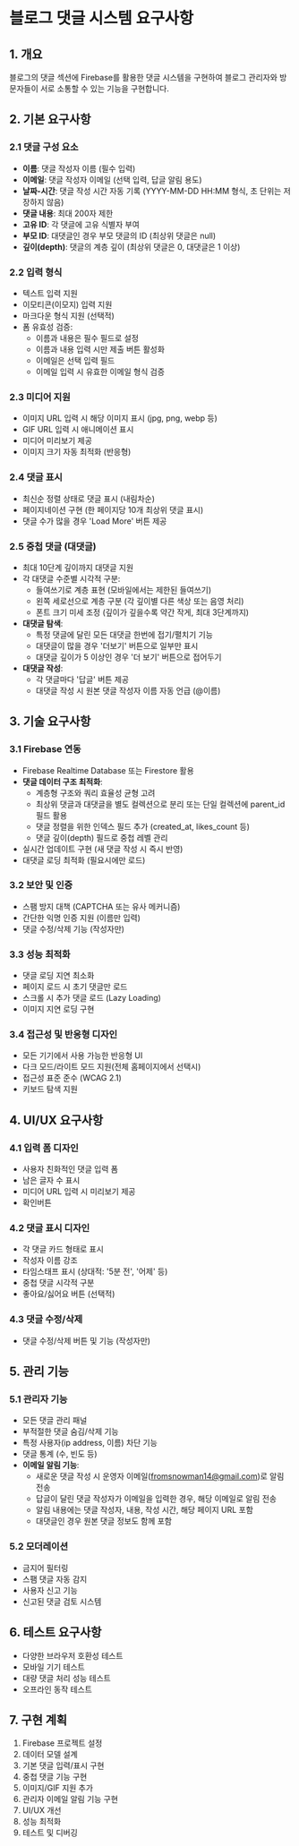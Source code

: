 # 블로그 댓글 시스템 요구사항

## 1. 개요
블로그의 댓글 섹션에 Firebase를 활용한 댓글 시스템을 구현하여 블로그 관리자와 방문자들이 서로 소통할 수 있는 기능을 구현합니다.

## 2. 기본 요구사항

### 2.1 댓글 구성 요소
- **이름**: 댓글 작성자 이름 (필수 입력)
- **이메일**: 댓글 작성자 이메일 (선택 입력, 답글 알림 용도)
- **날짜-시간**: 댓글 작성 시간 자동 기록 (YYYY-MM-DD HH:MM 형식, 초 단위는 저장하지 않음)
- **댓글 내용**: 최대 200자 제한
- **고유 ID**: 각 댓글에 고유 식별자 부여
- **부모 ID**: 대댓글인 경우 부모 댓글의 ID (최상위 댓글은 null)
- **깊이(depth)**: 댓글의 계층 깊이 (최상위 댓글은 0, 대댓글은 1 이상)

### 2.2 입력 형식
- 텍스트 입력 지원
- 이모티콘(이모지) 입력 지원
- 마크다운 형식 지원 (선택적)
- 폼 유효성 검증:
  - 이름과 내용은 필수 필드로 설정
  - 이름과 내용 입력 시만 제출 버튼 활성화
  - 이메일은 선택 입력 필드
  - 이메일 입력 시 유효한 이메일 형식 검증

### 2.3 미디어 지원
- 이미지 URL 입력 시 해당 이미지 표시 (jpg, png, webp 등)
- GIF URL 입력 시 애니메이션 표시
- 미디어 미리보기 제공
- 이미지 크기 자동 최적화 (반응형)

### 2.4 댓글 표시
- 최신순 정렬 상태로 댓글 표시 (내림차순)
- 페이지네이션 구현 (한 페이지당 10개 최상위 댓글 표시)
- 댓글 수가 많을 경우 'Load More' 버튼 제공

### 2.5 중첩 댓글 (대댓글)
- 최대 10단계 깊이까지 대댓글 지원
- 각 대댓글 수준별 시각적 구분:
  - 들여쓰기로 계층 표현 (모바일에서는 제한된 들여쓰기)
  - 왼쪽 세로선으로 계층 구분 (각 깊이별 다른 색상 또는 음영 처리)
  - 폰트 크기 미세 조정 (깊이가 깊을수록 약간 작게, 최대 3단계까지)
- **대댓글 탐색**:
  - 특정 댓글에 달린 모든 대댓글 한번에 접기/펼치기 기능
  - 대댓글이 많을 경우 '더보기' 버튼으로 일부만 표시
  - 대댓글 깊이가 5 이상인 경우 '더 보기' 버튼으로 접어두기
- **대댓글 작성**:
  - 각 댓글마다 '답글' 버튼 제공
  - 대댓글 작성 시 원본 댓글 작성자 이름 자동 언급 (@이름)

## 3. 기술 요구사항

### 3.1 Firebase 연동
- Firebase Realtime Database 또는 Firestore 활용
- **댓글 데이터 구조 최적화**:
  - 계층형 구조와 쿼리 효율성 균형 고려
  - 최상위 댓글과 대댓글을 별도 컬렉션으로 분리 또는 단일 컬렉션에 parent_id 필드 활용
  - 댓글 정렬을 위한 인덱스 필드 추가 (created_at, likes_count 등)
  - 댓글 깊이(depth) 필드로 중첩 레벨 관리
- 실시간 업데이트 구현 (새 댓글 작성 시 즉시 반영)
- 대댓글 로딩 최적화 (필요시에만 로드)

### 3.2 보안 및 인증
- 스팸 방지 대책 (CAPTCHA 또는 유사 메커니즘)
- 간단한 익명 인증 지원 (이름만 입력)
- 댓글 수정/삭제 기능 (작성자만)

### 3.3 성능 최적화
- 댓글 로딩 지연 최소화
- 페이지 로드 시 초기 댓글만 로드
- 스크롤 시 추가 댓글 로드 (Lazy Loading)
- 이미지 지연 로딩 구현

### 3.4 접근성 및 반응형 디자인
- 모든 기기에서 사용 가능한 반응형 UI
- 다크 모드/라이트 모드 지원(전체 홈페이지에서 선택시)
- 접근성 표준 준수 (WCAG 2.1)
- 키보드 탐색 지원

## 4. UI/UX 요구사항

### 4.1 입력 폼 디자인
- 사용자 친화적인 댓글 입력 폼
- 남은 글자 수 표시
- 미디어 URL 입력 시 미리보기 제공
- 확인버튼

### 4.2 댓글 표시 디자인
- 각 댓글 카드 형태로 표시
- 작성자 이름 강조
- 타임스태프 표시 (상대적: '5분 전', '어제' 등)
- 중첩 댓글 시각적 구분
- 좋아요/싫어요 버튼 (선택적)

### 4.3 댓글 수정/삭제
- 댓글 수정/삭제 버튼 및 기능 (작성자만)

## 5. 관리 기능

### 5.1 관리자 기능
- 모든 댓글 관리 패널
- 부적절한 댓글 숨김/삭제 기능
- 특정 사용자(ip address, 이름) 차단 기능
- 댓글 통계 (수, 빈도 등)
- **이메일 알림 기능**:
  - 새로운 댓글 작성 시 운영자 이메일(fromsnowman14@gmail.com)로 알림 전송
  - 답글이 달린 댓글 작성자가 이메일을 입력한 경우, 해당 이메일로 알림 전송
  - 알림 내용에는 댓글 작성자, 내용, 작성 시간, 해당 페이지 URL 포함
  - 대댓글인 경우 원본 댓글 정보도 함께 포함

### 5.2 모더레이션
- 금지어 필터링
- 스팸 댓글 자동 감지
- 사용자 신고 기능
- 신고된 댓글 검토 시스템

## 6. 테스트 요구사항
- 다양한 브라우저 호환성 테스트
- 모바일 기기 테스트
- 대량 댓글 처리 성능 테스트
- 오프라인 동작 테스트

## 7. 구현 계획
1. Firebase 프로젝트 설정
2. 데이터 모델 설계
3. 기본 댓글 입력/표시 구현
4. 중첩 댓글 기능 구현
5. 이미지/GIF 지원 추가
6. 관리자 이메일 알림 기능 구현
7. UI/UX 개선
8. 성능 최적화
9. 테스트 및 디버깅
